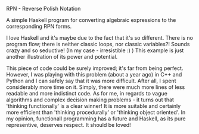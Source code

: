 RPN - Reverse Polish Notation

A simple Haskell program for converting algebraic expressions to the corresponding RPN forms.

I love Haskell and it's maybe due to the fact that it's so different. There is no program flow; there is neither classic loops, nor classic variables?! Sounds crazy and so seductive! (In my case - irresistible :) ) This example is just another illustration of its power and potential.

This piece of code could be surely  improved; it's far from being perfect. However, I was playing with this problem (about a year ago) in C++ and Python and I can safely say that it was more difficult. After all, I spent considerably more time on it. Simply, there were much more lines of less readable and more indistinct code. As for me, in regards to vague algorithms and complex decision making problems - it turns out that 'thinking functionally' is a clear winner! It is more suitable and certainly more efficient than 'thinking procedurally' or 'thinking object oriented'. In my opinion, functionall programming has a future and Haskell, as its pure representive, deserves respect. It should be loved!
